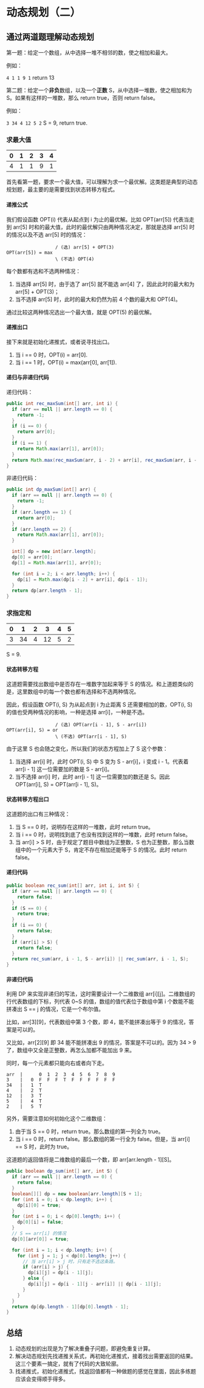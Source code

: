 # 动态规划（二）

## 通过两道题理解动态规划

第一题：给定一个数组，从中选择一堆不相邻的数，使之相加和最大。

例如：

`4 1 1 9 1` return 13

第二题：给定一个**非负**数组，以及一个**正数** S，从中选择一堆数，使之相加和为 S。如果有这样的一堆数，那么 return true，否则 return false。

例如：

`3 34 4 12 5 2` S = 9, return true.

### 求最大值

| 0|  1  |  2   |  3   | 4    |
|--| :--:| :--: | :--: | :--: |
|4|1|1|9|1|

首先看第一题，要求一个最大值，可以理解为求一个最优解。这类题是典型的动态规划题，最主要的是需要找到状态转移方程式。

#### 递推公式

我们假设函数 OPT(i) 代表从起点到 i 为止的最优解。比如 OPT(arr[5]) 代表当走到 arr[5] 时和的最大值，此时的最优解只由两种情况决定，那就是选择 arr[5] 时的情况以及不选 arr[5] 时的情况：

``` plain
                  / (选) arr[5] + OPT(3)
OPT(arr[5]) = max
                  \ (不选) OPT(4)
```

每个数都有选和不选两种情况：

1. 当选择 arr[5] 时，由于选了 arr[5] 就不能选 arr[4] 了，因此此时的最大和为 arr[5] + OPT(3)；
2. 当不选择 arr[5] 时，此时的最大和仍然为前 4 个数的最大和 OPT(4)。

通过比较这两种情况选出一个最大值，就是 OPT(5) 的最优解。

#### 递推出口

接下来就是初始化递推式，或者说寻找出口。

1. 当 i == 0 时，OPT(i) = arr[0].
2. 当 i == 1 时，OPT(i) = max(arr[0], arr[1]).

#### 递归与非递归代码

递归代码：

``` java
public int rec_maxSum(int[] arr, int i) {
  if (arr == null || arr.length == 0) {
    return -1;
  }
  if (i == 0) {
    return arr[0];
  }
  if (i == 1) {
    return Math.max(arr[1], arr[0]);
  }
  return Math.max(rec_maxSum(arr, i - 2) + arr[i], rec_maxSum(arr, i - 1));
}
```

非递归代码：

``` java
public int dp_maxSum(int[] arr) {
  if (arr == null || arr.length == 0) {
    return -1;
  }
  if (arr.length == 1) {
    return arr[0];
  }
  if (arr.length == 2) {
    return Math.max(arr[1], arr[0]);
  }

  int[] dp = new int[arr.length];
  dp[0] = arr[0];
  dp[1] = Math.max(arr[1], arr[0]);

  for (int i = 2; i < arr.length; i++) {
    dp[i] = Math.max(dp[i - 2] + arr[i], dp[i - 1]);
  }
  return dp[arr.length - 1];
}
```

### 求指定和

| 0|  1  |  2   |  3   | 4    | 5    |
|--| :--:| :--: | :--: | :--: | :--: |
|3 |34   |4     |12    |5     |2     |

S = 9.

#### 状态转移方程

这道题需要找出数组中是否存在一堆数字加起来等于 S 的情况。和上道题类似的是，这里数组中的每一个数也都有选择和不选两种情况。

因此，假设函数 OPT(i, S) 为从起点到 i 为止距离 S 还需要相加的数，OPT(i, S) 的值也受两种情况的影响，一种是选择 arr[i]，一种是不选。

``` plain
                  / (选) OPT(arr[i - 1], S - arr[i])
OPT(arr[i], S) = or
                  \ (不选) OPT(arr[i - 1], S)
```

由于这里 S 也会随之变化，所以我们的状态方程加上了 S 这个参数：

1. 当选择 arr[i] 时，此时 OPT(i, S) 中 S 变为 S - arr[i]，i 变成 i - 1。代表着 arr[i - 1] 这一位需要加的数是 S - arr[i]。
2. 当不选择 arr[i] 时，此时 arr[i - 1] 这一位需要加的数还是 S。因此 OPT(arr[i], S) = OPT(arr[i - 1], S)。

#### 状态转移方程出口

这道题的出口有三种情况：

1. 当 S == 0 时，说明存在这样的一堆数，此时 return true。
2. 当 i == 0 时，说明找到底了也没有找到这样的一堆数，此时 return false。
3. 当 arr[i] > S 时，由于规定了题目中数组为正整数，S 也为正整数，那么当数组中的一个元素大于 S，肯定不存在相加还能等于 S 的情况。此时 return false。

#### 递归代码

``` java
public boolean rec_sum(int[] arr, int i, int S) {
  if (arr == null || arr.length == 0) {
    return false;
  }
  if (S == 0) {
    return true;
  }
  if (i == 0) {
    return false;
  }
  if (arr[i] > S) {
    return false;
  }
  return rec_sum(arr, i - 1, S - arr[i]) || rec_sum(arr, i - 1, S);
}
```

#### 非递归代码

利用 DP 来实现非递归的写法，这时需要设计一个二维数组 arr[i][j]。二维数组的行代表数组的下标，列代表 0~S 的值，数组的值代表位于数组中第 i 个数能不能拼凑出 S == j 的情况，它是一个布尔值。

比如，arr[3][9]，代表数组中第 3 个数，即 4，能不能拼凑出等于 9 的情况，答案是可以的。

又比如，arr[2][9] 即 34 能不能拼凑出 9 的情况，答案是不可以的。因为 34 > 9 了，数组中又全是正整数，再怎么加都不能加出 9 来。

同时，每一个元素都只能向右或者向下走。

``` plain
arr  |      0  1  2  3  4  5  6  7  8  9
3    |   0  F  F  F  T  F  F  F  F  F  F
34   |   1  T
4    |   2  T
12   |   3  T  
5    |   4  T
2    |   5  T
```

另外，需要注意如何初始化这个二维数组：

1. 由于当 S == 0 时，return true。那么数组的第一列全为 true。
2. 当 i == 0 时，return false。那么数组的第一行全为 false。但是，当 arr[i] == S 时，此时为 true。

这道题的返回值将是二维数组的最后一个数，即 arr[arr.length - 1][S]。

``` java
public boolean dp_sum(int[] arr, int S) {
  if (arr == null || arr.length == 0) {
    return false;
  }
  boolean[][] dp = new boolean[arr.length][S + 1];
  for (int i = 0; i < dp.length; i++) {
    dp[i][0] = true;
  }
  for (int i = 0; i < dp[0].length; i++) {
    dp[0][i] = false;
  }
  // S == arr[i] 的情况
  dp[0][arr[0]] = true;

  for (int i = 1; i < dp.length; i++) {
    for (int j = 1; j < dp[0].length; j++) {
      // 当 arr[i] > j 时，只有走不选这条路。
      if (arr[i] > j) {
        dp[i][j] = dp[i - 1][j];
      } else {
        dp[i][j] = dp[i - 1][j - arr[i]] || dp[i - 1][j];
      }
    }
  }
  return dp[dp.length - 1][dp[0].length - 1];
}
```

## 总结

1. 动态规划的出现是为了解决重叠子问题，即避免重复计算。
2. 解决动态规划先找递推关系式，再初始化递推式，接着找出需要返回的结果。这三个要素一搞定，就有了代码的大致轮廓。
3. 找递推式，初始化递推式，找返回值都有一种做题的感觉在里面，因此多练题应该会变得顺手得多。